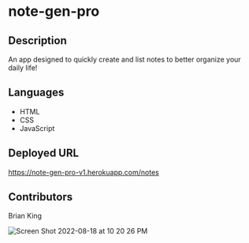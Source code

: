 # note-gen-pro

## Description
An app designed to quickly create and list notes to better organize your daily life!

## Languages
* HTML
* CSS
* JavaScript

## Deployed URL
https://note-gen-pro-v1.herokuapp.com/notes

## Contributors
Brian King

![Screen Shot 2022-08-18 at 10 20 26 PM](https://user-images.githubusercontent.com/104585768/185528514-92eb89d5-e254-45d1-be7a-1b3f56b97f4b.png)
